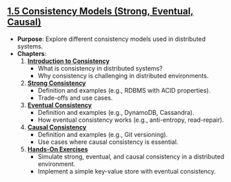 ## **[1.5 Consistency Models (Strong, Eventual, Causal)](./README.md)**

- **Purpose**: Explore different consistency models used in distributed systems.
- **Chapters**:
    1. **[Introduction to Consistency](./1-Introduction-to-Consistency/README.md)**
        - What is consistency in distributed systems?
        - Why consistency is challenging in distributed environments.
    2. **[Strong Consistency](./2-Strong-Consistency/README.md)**
        - Definition and examples (e.g., RDBMS with ACID properties).
        - Trade-offs and use cases.
    3. **[Eventual Consistency](./3-Eventual-Consistency/README.md)**
        - Definition and examples (e.g., DynamoDB, Cassandra).
        - How eventual consistency works (e.g., anti-entropy, read-repair).
    4. **[Causal Consistency](./4-Causal-Consistency/README.md)**
        - Definition and examples (e.g., Git versioning).
        - Use cases where causal consistency is essential.
    5. **[Hands-On Exercises](./5-Hands-On-Exercises/README.md)**
        - Simulate strong, eventual, and causal consistency in a distributed environment.
        - Implement a simple key-value store with eventual consistency.